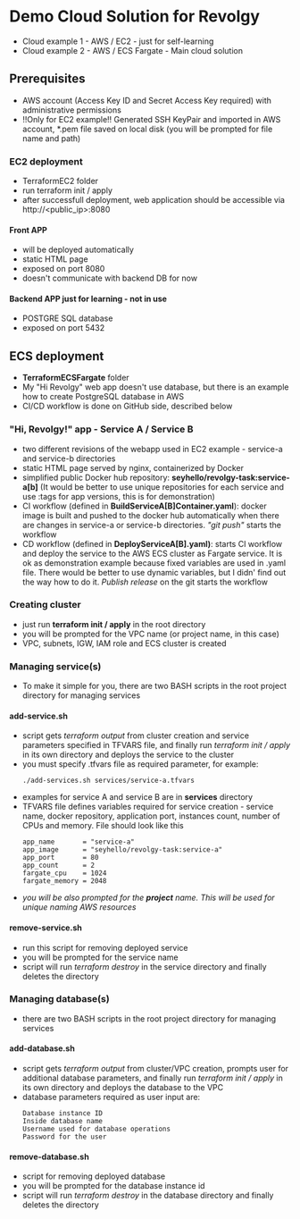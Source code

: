 # Demo Cloud Solution for Revolgy
- Cloud example 1 - AWS / EC2 - just for self-learning
- Cloud example 2 - AWS / ECS Fargate - Main cloud solution

## Prerequisites
- AWS account (Access Key ID and Secret Access Key required) with administrative permissions
- !!Only for EC2 example!! Generated SSH KeyPair and imported in AWS account, *.pem file saved on local disk (you will be prompted for file name and path)

### EC2 deployment
- TerraformEC2 folder
- run terraform init / apply
- after successfull deployment, web application should be accessible via http://<public_ip>:8080

#### Front APP
- will be deployed automatically
- static HTML page
- exposed on port 8080
- doesn't communicate with backend DB for now

#### Backend APP just for learning - not in use
- POSTGRE SQL database
- exposed on port 5432

## ECS deployment
- **TerraformECSFargate** folder
- My "Hi Revolgy" web app doesn't use database, but there is an example how to create PostgreSQL database in AWS
- CI/CD workflow is done on GitHub side, described below

### "Hi, Revolgy!" app - Service A / Service B
- two different revisions of the webapp used in EC2 example - service-a and service-b directories
- static HTML page served by nginx, containerized by Docker
- simplified public Docker hub repository: **seyhello/revolgy-task:service-a[b]** (It would be better to use unique repositories for each service and use :tags for app versions, this is for demonstration)
- CI workflow (defined in **BuildServiceA[B]Container.yaml**): docker image is built and pushed to the docker hub automatically when there are changes in service-a or service-b directories. *"git push"* starts the workflow
- CD workflow (defined in **DeployServiceA[B].yaml)**: starts CI workflow and deploy the service to the AWS ECS cluster as Fargate service. It is ok as demonstration example because fixed variables are used in .yaml file. There would be better to use dynamic variables, but I didn' find out the way how to do it. *Publish release* on the git starts the workflow 

### Creating cluster
- just run **terraform init / apply** in the root directory
- you will be prompted for the VPC name (or project name, in this case)
- VPC, subnets, IGW, IAM role and ECS cluster is created

### Managing service(s)
- To make it simple for you, there are two BASH scripts in the root project directory for managing services

#### add-service.sh
- script gets *terraform output* from cluster creation and service parameters specified in TFVARS file, and finally run *terraform init / apply* in its own directory and deploys the service to the cluster
- you must specify <service>.tfvars file as required parameter, for example:
  ```
  ./add-services.sh services/service-a.tfvars
  ```
- examples for service A and service B are in **services** directory
- TFVARS file defines variables required for service creation - service name, docker repository, application port, instances count, number of CPUs and memory. File should look like this
  ```
  app_name       = "service-a"
  app_image      = "seyhello/revolgy-task:service-a"
  app_port       = 80
  app_count      = 2
  fargate_cpu    = 1024
  fargate_memory = 2048
  ```
- *you will be also prompted for the **project** name. This will be used for unique naming AWS resources*
  
#### remove-service.sh
- run this script for removing deployed service
- you will be prompted for the service name
- script will run *terraform destroy* in the service directory and finally deletes the directory

### Managing database(s)
- there are two BASH scripts in the root project directory for managing services

#### add-database.sh
- script gets *terraform output* from cluster/VPC creation, prompts user for additional database parameters, and finally run *terraform init / apply* in its own directory and deploys the database to the VPC
- database parameters required as user input are:
  ```
  Database instance ID
  Inside database name
  Username used for database operations
  Password for the user
  ```

#### remove-database.sh
- script for removing deployed database
- you will be prompted for the database instance id
- script will run *terraform destroy* in the database directory and finally deletes the directory
